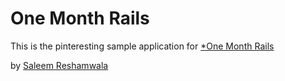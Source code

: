 # One Month Rails

This is the pinteresting sample application for 
[*One Month Rails](http://onemonthrails.com)

by [Saleem Reshamwala](http://kidethnic.com)